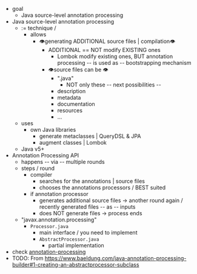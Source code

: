 * goal
  * Java source-level annotation processing
* Java source-level annotation processing
  * := technique / 
    * allows
      * 👁️generating ADDITIONAL source files | compilation👁️
        * ADDITIONAL == NOT modify EXISTING ones
          * Lombok modify existing ones, BUT annotation processing -- is used as -- bootstrapping mechanism
        * 👁️source files can be 👁️
          * ".java"
            * NOT only these -- next possibilities --
          * description
          * metadata
          * documentation
          * resources
          * ...
  * uses
    * own Java libraries
      * generate metaclasses | QueryDSL & JPA
      * augment classes | Lombok
  * Java v5+
* Annotation Processing API
  * happens -- via -- multiple rounds
  * steps / round
    * compiler
      * searches for the annotations | source files
      * chooses the annotations processors / BEST suited
    * if annotation processor 
      * generates additional source files -> another round again / recently generated files -- as -- inputs
      * does NOT generate files -> process ends
  * "javax.annotation.processing"  
    * `Processor.java`
      * main interface / you need to implement
      * `AbstractProcessor.java`
        * partial implementation
* check [annotation-processing](../annotation-processing/README.md)
* TODO: From https://www.baeldung.com/java-annotation-processing-builder#1-creating-an-abstractprocessor-subclass